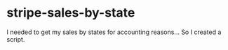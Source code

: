 # stripe-sales-by-state
I needed to get my sales by states for accounting reasons... So I created a script.
